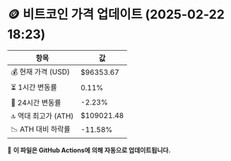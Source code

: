 # 🪙 비트코인 가격 업데이트 (2025-02-22 18:23)

| 항목                | 값 |
|--------------------|----------------|
| 💰 현재 가격 (USD) | $96353.67 |
| ⏳ 1시간 변동률    | 0.11% |
| 📆 24시간 변동률   | -2.23% |
| 🔝 역대 최고가 (ATH) | $109021.48 |
| 📉 ATH 대비 하락률 | -11.58% |

🔄 **이 파일은 GitHub Actions에 의해 자동으로 업데이트됩니다.**
